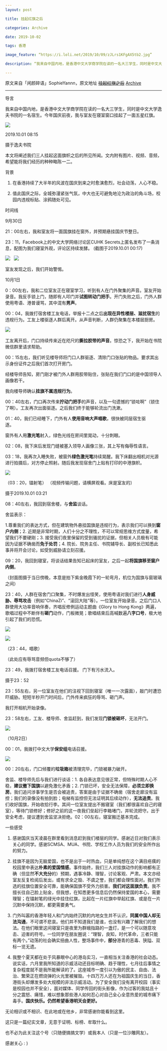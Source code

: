 ```yaml
---
layout: post

title: 挂起红旗之后

categories: Archive

date: 2019-10-02

tags: 香港

image_feature: “https://i.loli.net/2019/10/09/zJLrs1KFgAX5tb2.jpg”

description: “我来自中国内地，是香港中文大学商学院在读的一名大三学生，同时是中文大学逸夫书院的一名宿生。今年国庆前夜，我与室友在寝室窗口挂起了一面五星红旗。”

---
```


原文来自「闲颜碎语」SophieYannn，原文地址 ~~[挂起红旗之后](https://mp.weixin.qq.com/s/JI3dmlnyQxBM3ibD2K-Alg)~~ [Archive](http://archive.is/xgEHT)

---
导言       

我来自中国内地，是香港中文大学商学院在读的一名大三学生，同时是中文大学逸夫书院的一名宿生。今年国庆前夜，我与室友在寝室窗口挂起了一面五星红旗。

![](https://i.loli.net/2019/10/09/zJLrs1KFgAX5tb2.jpg)

2019.10.01 08:15

摄于逸夫书院       

本文将阐述我们三人挂起这面旗帜之后的所见所闻。文内附有图片、视频、音频，希望能将我们经历的种种略陈一二。

背景

1. 在香港持续了大半年的风波在国庆到来之时愈演愈烈，社会动荡，人心不稳。

2. 值此国庆之际，全城弥漫紧张气氛，中大也无可避免地沦为政治的角斗场，校园内违规标贴、涂鸦随处可见。

时间线

9月30日

21：00左右，我和室友将一面国旗挂在窗外，并预期悬挂国庆节整日。       

23：11，Facebook上的中文大学网络讨论区CUHK Secrets上匿名发布了一条消息，配图为我们寝室外观，评论区持续发酵。 (截图于2019.10.01 00:17) 

![](https://i.loli.net/2019/10/09/uW2nmCSLHQqREs1.jpg)  
![](https://i.loli.net/2019/10/09/DP5GCZmjVxtgTOo.jpg)     

室友发现之后，我们开始警惕。

10月1日       

0：00左右，我和二位室友正在寝室学习，听到有人在门外聚集的声音。室友开始录音。我反手锁上门，随即有人叩门并**试图转动门把手**。开门失败之后，门外人群使用粤语、港普谩骂，其中混有**男声**。

00：04，我拨打宿舍楼工友电话，举报十二点之后**出现在异性楼层、滋扰宿生**的违规行为。工友上楼驱逐人群后离开。从声音判断，人群仍聚集在本楼层厨房。 

![](https://i.loli.net/2019/10/09/bHoOMZ6j57X8xgR.png)      

工友离开后，门口持续传来近在咫尺的**撕拉胶带的声音**。惊恐之下，我开始在书院微信群里请求帮助。

00：15左右，我们听见楼导师将门口人群驱逐、清除门口张贴的物品。要求其出示身份证件之后我们首次打开房门。        

经楼导师告知，房门刚才被门外人群用胶带贴住，张贴在我们门口的是中国领导人画像若干。        

我向楼导师确认**挂旗不属违规行为**。       

00：40左右，门口再次传来**拧动门把手**的声音，以及一句遗憾的“锁咗啊”（锁住了啊）。工友再次出面驱逐。之后我们终于能够轮流出门洗漱。       

01：40，我们已经睡下，门外有人**使用音响大声唱歌**，很快被同层宿生驱逐。       

窗外有人用**激光笔**射入，绿色光线在房间里晃动，十分刺眼。       

02：08，我下床后发现门缝被塞入领导人画像三张，其上写有侮辱性语言。       

03：18，我再次入睡失败，被窗外**绿色激光笔**持续晃醒。我下床翻出相机对光源进行拍摄后，对方停止照射。随后我发现宿舍门上贴有打印的中港旗帜。

![](https://i.loli.net/2019/10/09/YiVe4dTUL5y8DHk.jpg)

（03：20，镭射笔）
（视频传输问题，请横屏观看。床是室友的） 

摄于2019.10.01 03:21       

08：40左右，我回到宿舍楼，与**舍监**谈话。

舍监表示：

1.尊重我们的表达方式，但在建筑物外悬挂国旗是违规行为，表示我们可以换到**窗户内侧**；2. 近期是非常时期，人们十分之不理性，不可以常规思维方式度量，希望我们不要硬刚；3. 接受我们夜里保留的受到骚扰的证据，但相关人员极有可能因为证据不确凿而**免于处罚**；4. 院长、院务主任、书院辅导长、副校长已知悉此事并将开会讨论，如受到威胁请立刻召援。

09：20，我回到寝室，将谈话结果告知已起床的室友，之后一起**将国旗移至窗户内侧**。

（封面图摄于当日傍晚，本意是拍下紫金晚霞下的一轮弯月，机位为国旗与窗玻璃之间）

23：40，人群在宿舍门口聚集，不时爆发出怪笑，使用粤语对我们进行**人身威胁、辱骂攻击**（例如“ChinaZi”、“滚回大陆”等）。一位室友开始录音。之后门口人群使用大功率音响伴奏，齐唱反修例运动主题曲《Glory to Hong Kong》两遍，歌唱过程中不断伴有**砸门**动作，门板微晃；歌唱结束后高喊数遍**八字口号**，极大地引起了我们的恐慌。

![](https://i.loli.net/2019/10/09/5qSu6wDrxyMH39U.png)

![](https://i.loli.net/2019/10/09/56qe1VfNklIzHxw.jpg)

（23：44，唱歌）

（此处应有辱骂音频但quota不够了）

23：49，我拨打宿舍楼工友电话召援。 门下有污水流入。

摄于23：52

23：55左右，另一位室友在他们的注视下回到寝室（唯一一次露面），敲门时遭恐吓威胁。短短半秒开门时间后，门外传来疯狂的辱骂、砸门声。

我打开相机开始录像。

23：58左右，工友、楼导师、舍监赶到，我们发现**门锁被砸坏**，无法开门。 

![](https://i.loli.net/2019/10/09/1XoUQ5LDiSpvsNY.jpg)

（10月2日）

00：01，我拨打中文大学**保安组**电话召援。 

![](https://i.loli.net/2019/10/09/Pu3wVd2Nf7S4e6G.png)

00：20左右，门口倾覆的**垃圾箱**被清理完毕，门锁被暴力破开。

舍监、楼导师先后与我们进行谈话：1. 各自表达意见很正常，但特殊时期人心不稳，**建议撤下国旗**以避免激化矛盾；2. 门锁已坏，安全无法保障，**必须立即换房**。我们追问涉事学生是否会被追责，答案是由于证据不确凿（宿舍走廊没有监控；我们的录像没有拍到脸；电梯有监控但无法证明其后续动作），**无法追责**。我们收好国旗，开始收拾行李。其间一位室友提出不搬寝室（我们都很喜欢自己的寝室），等待门锁修好；修好之前的这一夜我们垒起行李箱堵门，并轮流把守。出于安全考虑，提议遭到舍监坚决拒绝。02：00左右，寝室搬迁基本完成。     

一些感受

1. 感谢国庆当天凌晨在群里看到消息赶到我们楼层的同学。感谢近日对我们表示关心的同学。感谢SCMSA、MUA、书院、学校工作人员为我们的安全所作出的努力。

2. 挂旗不是因为无脑爱国，也不是出于一时热血，只是单纯想在这个满目疮痍的校园里中表达**朴素的爱国情感**。事件始终，我们三人对挂旗动作的影响都有正确（但显然**不大充分**的）预期，遇事冷静、理智，讨论客观、严肃。本文亦经室友反复检阅后发出，或有求全之毁、不虞之誉，我们都会理性面对。我们所选的挂旗位置安全可靠，能确保国旗不受外力损害。**我们对这面旗负责**。我不擅长往自己脸上贴金，但我想，在知悉更多信息后仍然保持爱国的本心，需要理智；在镭射笔的绿光中挂住红旗，比起在一片红旗中举起红旗、或是在一片沉默中保持沉默，都更需要勇气。

3. 门外叫嚣的香港年轻人和门内始终沉默的内地女生并不认识，**同属中国人却无法沟通**，不可谓不悲哀。他们并不知道我们是谁，也没有兴趣了解我们的想法。在他们眼里这间寝室只是夜里为群蛾指路的一盏灯，是一个可以随意攻击、迫害的符号。一位同学在朋友圈说：“理智，良知，时代革命，三者只能有两个。”动荡的社会确实扭曲人性，整场事件中，**部分**港青的恶毒、狭隘、双标一览无遗。

4. 我整个夏天都在处于风暴眼中心的港岛实习，一直相当关注香港的社会动态。说实话，六月里我所知道的示威活动还目标明确、趋于理性，七月往后事情之复杂程度就不是我所能解读的了。这座城市一度引以为傲的民主、自由、法治、繁荣正在燃烧弹的火光里被摧毁。十四万万人还在为祖国庆生的当日，香港街头却爆发多处大规模的非法示威活动。为了安全我们没有离开校园（事实是校园也并不安全），面对媒体、同学传回的街头影像，作为过客的我姑且十分之震怒、痛惜，难以想象那些港人如何忍心对自己全心全意热爱的城市痛下毒手。**国庆快乐。仍然希望香港明天会更好。**  

无论相识或不相识、在此地或在他乡，非常感谢你能看到这里。

这只是一篇纪实文章，无意于证明、标榜、牟取什么。

也不必为此关注这个号（只随便搞搞文学）或我本人（只是一位沙雕网友）。

感谢关心 : )

